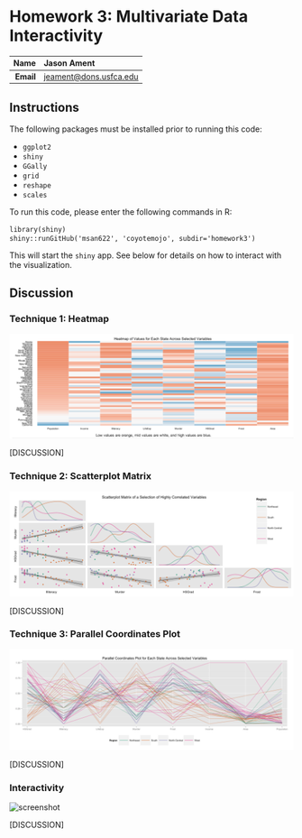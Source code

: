 Homework 3: Multivariate Data Interactivity
==============================

| **Name**  | Jason Ament |
|----------:|:-------------|
| **Email** | jeament@dons.usfca.edu |

## Instructions ##

The following packages must be installed prior to running this code:

- `ggplot2`
- `shiny`
- `GGally`
- `grid`
- `reshape`
- `scales`

To run this code, please enter the following commands in R:

```
library(shiny)
shiny::runGitHub('msan622', 'coyotemojo', subdir='homework3')
```

This will start the `shiny` app. See below for details on how to interact with the visualization.

## Discussion ##

### Technique 1: Heatmap ###

![technique1](heatmap.png)

[DISCUSSION]

### Technique 2: Scatterplot Matrix ###

![technique2](scatter.png)

[DISCUSSION]

### Technique 3: Parallel Coordinates Plot ###

![technique3](parallel.png)

[DISCUSSION]

### Interactivity ###

![screenshot](screenshot.png)

[DISCUSSION]
